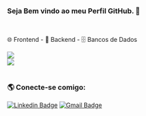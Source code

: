 <h3>Seja Bem vindo ao meu Perfil GitHub. 🤗</h3>
<div align="left" valign="top">
<br/> 
  <p>🌐 Frontend - 🐍 Backend - 🗄️ Bancos de Dados</p>
  <img src="https://skillicons.dev/icons?i=html,css,js,bootstrap" style="widht: 50px height="50px" /><br/>
  <img src="https://skillicons.dev/icons?i=python,django,postgres,mysql" style="widht: 50px height="50px" />
<br/><br/>

### 🌎 Conecte-se comigo:
[![Linkedin Badge](https://img.shields.io/badge/-Raphael%20Souza-6633cc?style=flat-square&logo=Linkedin&logoColor=white&link=https://www.linkedin.com/in/raphaelbsouza/)](https://www.linkedin.com/in/raphaelbsouza/) 
[![Gmail Badge](https://img.shields.io/badge/-raphaelstc@gmail.com-6633cc?style=flat-square&logo=Gmail&logoColor=white&link=mailto:raphaelstc@gmail.com)](mailto:raphaelstc@gmail.com)
</div>
